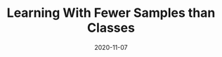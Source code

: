 ---
layout: post
title: "Learning With Fewer Samples than Classes"
date:  2020-11-07
categories: [ML, learning theory]
papers:
- name: "‘Less Than One’-Shot Learning: Learning N Classes From M<N Samples"
  link: "https://arxiv.org/pdf/2009.08449.pdf"
---